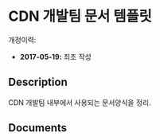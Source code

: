 # CDN 개발팀 문서 템플릿

개정이력: 

* __2017-05-19:__ 최초 작성



## Description

CDN 개발팀 내부에서 사용되는 문서양식을 정리.



## Documents





